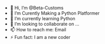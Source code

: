 - 👋 Hi, I’m @Beta-Customs
- 👀 I’m Curently Making a Python Platformer
- 🌱 I’m currently learning Python
- 💞️ I’m looking to collaborate on ...
- 📫 How to reach me: Email
- ⚡ Fun fact: I am a new coder

<!---
Beta-Customs/Beta-Customs is a ✨ special ✨ repository because its `README.md` (this file) appears on your GitHub profile.
You can click the Preview link to take a look at your changes.
--->
